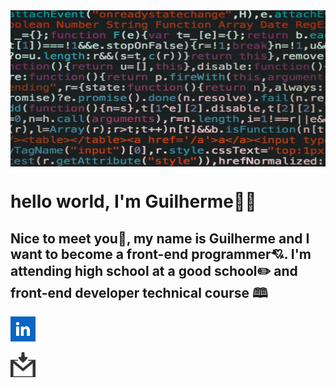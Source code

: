 <html>

<head></head>
<img src="https://github.com/guifittipaldi-afk/guifittipaldi-afk/blob/main/pexels-markusspiske-965345.jpg" width="1000" height="250" align=center>
    <h1>hello world, I'm Guilherme🎉🎉</h1>
    <h2>Nice to meet you🎇, my name is Guilherme and I want to become a front-end programmer💘.
I'm attending high school at a good school✏️ and front-end developer technical course 🕮</h2>
    <a href="https://www.linkedin.com/in/gui-fittipaldi-098aa5285/"><img src="https://github.com/guifittipaldi-afk/guifittipaldi-afk/blob/main/images%20linkedin.png" width="40" heigth="40" </a>
      <p>
        <a href="mailto:guilerme.fittipaldi10@gmail.com"><img src="https://github.com/guifittipaldi-afk/guifittipaldi-afk/blob/main/gmail%20imge.png" width="40" heigth "40"<a/>
            <h1 id='sample'> </p>
            
     

</html>
